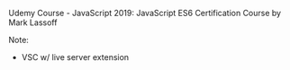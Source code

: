 Udemy Course - JavaScript 2019: JavaScript ES6 Certification Course by Mark Lassoff

Note:
- VSC w/ live server extension
